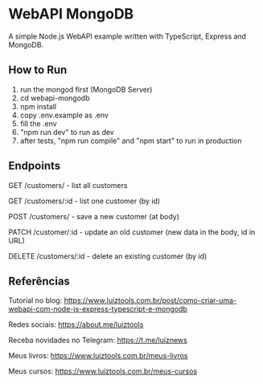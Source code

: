 # WebAPI MongoDB

A simple Node.js WebAPI example written with TypeScript, Express and MongoDB.

## How to Run

1. run the mongod first (MongoDB Server)
2. cd webapi-mongodb
3. npm install
4. copy .env.example as .env
5. fill the .env
6. "npm run dev" to run as dev
7. after tests, "npm run compile" and "npm start" to run in production

## Endpoints

GET /customers/ - list all customers

GET /customers/:id - list one customer (by id)

POST /customers/ - save a new customer (at body)

PATCH /customer/:id - update an old customer (new data in the body, id in URL)

DELETE /customers/:id - delete an existing customer (by id)

## Referências

Tutorial no blog: https://www.luiztools.com.br/post/como-criar-uma-webapi-com-node-js-express-typescript-e-mongodb

Redes sociais: https://about.me/luiztools

Receba novidades no Telegram: https://t.me/luiznews

Meus livros: https://www.luiztools.com.br/meus-livros

Meus cursos: https://www.luiztools.com.br/meus-cursos